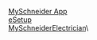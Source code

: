 [MySchneider App](MySchneider.html)\
[eSetup](eSetup.html)\
[MySchneiderElectrician](MySchneiderElectrician.html)\
